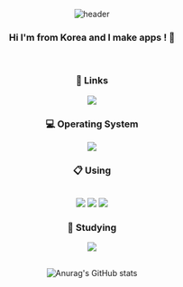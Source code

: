 <div align="center">
  
![header](https://capsule-render.vercel.app/api?type=waving&color=gradient&height=240&section=header&text=Sangbong%20Kim&fontSize=60)
### Hi I'm from Korea and I make apps ! 👋

<br/>

### 🔗 Links
<a href="https://www.instagram.com/sanggnob/"><img src="https://img.shields.io/badge/Instagram-E4405F.svg?style=for-the-badge&logo=Instagram&logoColor=white" /></a>

### 💻 Operating System
<img src="https://img.shields.io/badge/Windows%2011-0078D4.svg?style=for-the-badge&logo=Windows-11&logoColor=white" />

### 📋 Using
<br/>
<img src="https://img.shields.io/badge/Dart-0175C2.svg?style=for-the-badge&logo=Dart&logoColor=white" />
<img src="https://img.shields.io/badge/Flutter-02569B.svg?style=for-the-badge&logo=Flutter&logoColor=white" />
<img src="https://img.shields.io/badge/Python-3776AB.svg?style=for-the-badge&logo=Python&logoColor=white" />

<br />

### 📝 Studying
<img src="https://img.shields.io/badge/TypeScript-3178C6.svg?style=for-the-badge&logo=TypeScript&logoColor=white" />

<br />

## 

![Anurag's GitHub stats](https://github-readme-stats.vercel.app/api?username=ksbong&show_icons=true&theme=transparent)


<!--
**ksbong/ksbong** is a ✨ _special_ ✨ repository because its `README.md` (this file) appears on your GitHub profile.

Here are some ideas to get you started:

- 🔭 I’m currently working on ...
- 🌱 I’m currently learning ...
- 👯 I’m looking to collaborate on ...
- 🤔 I’m looking for help with ...
- 💬 Ask me about ...
- 📫 How to reach me: ...
- 😄 Pronouns: ...
- ⚡ Fun fact: ...
-->

</div>

